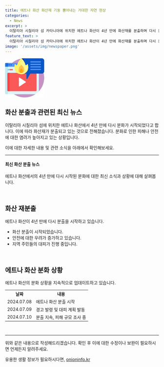 ```yaml
---
title: 에트나 화산 화산재 기둥 뿜어내는 거대한 자연 현상
categories:
  - News
excerpt: >
  이탈리아 시칠리아 섬 카타니아에 위치한 에트나 화산이 4년 만에 화산재를 분출하며 다시 분화를 시작했습니다.
feature_text: >
  이탈리아 시칠리아 섬 카타니아에 위치한 에트나 화산이 4년 만에 화산재를 분출하며 다시 분화를 시작했습니다.
image: '/assets/img/newspaper.png'
---
```


<p><img src="/assets/img/news.png" alt="rentncar 속보" /></p>

<h2>화산 분출과 관련된 최신 뉴스</h2>

<p>이탈리아 시칠리아 섬에 위치한 에트나 화산에서 4년 만에 다시 분화가 시작되었다고 합니다. 이에 따라 화산재가 분출되고 있는 것으로 전해졌습니다. 분화로 인한 피해나 안전에 대한 염려가 높아지고 있는 상황입니다. </p>

<p>이에 대한 자세한 내용 및 관련 소식을 아래에서 확인해보세요. </p>

<hr />

<h4>최신 화산 분출 뉴스</h4>

<p>에트나 화산에서의 4년 만에 다시 시작된 분화에 대한 최신 소식과 상황에 대해 살펴봅니다.</p>

<p data-ke-size="size16">&nbsp;</p>

<h2 data-ke-size="size26">화산 재분출</h2>

<p>에트나 화산이 4년 만에 다시 분출을 시작하고 있습니다.</p>

<ul>
  <li>화산 분출이 시작되었습니다.</li>
  <li>안전에 대한 우려가 증가하고 있습니다.</li>
  <li>지역 주민들의 대피가 진행 중입니다.</li>
</ul>

<p data-ke-size="size16">&nbsp;</p>

<h2 data-ke-size="size26">에트나 화산 분화 상황</h2>

<p>에트나 화산의 분화 상황을 지속적으로 업데이트하고 있습니다.</p>

<table>
  <tr>
    <td style="text-align: center; height: 17px;"><b>날짜</b></td>
    <td style="text-align: center; height: 17px;"><b>내용</b></td>
  </tr>
  <tr>
    <td style="text-align: center; height: 17px;">2024.07.08</td>
    <td>에트나 화산 분출 시작</td>
  </tr>
  <tr>
    <td style="text-align: center; height: 17px;">2024.07.09</td>
    <td>경고 발령 및 대피 계획 발동</td>
  </tr>
  <tr>
    <td style="text-align: center; height: 17px;">2024.07.10</td>
    <td>분출 지속, 피해 규모 조사 중</td>
  </tr>
</table>

<p data-ke-size="size16">&nbsp;</p>

<hr />

<p>위와 같은 내용으로 작성해드리겠습니다. 확인 후 이에 대한 수정이나 보완이 필요하시면 언제든지 알려주세요.</p>
유용한 생활 정보가 필요하시다면, <a href="https://onioninfo.kr" rel="dofollow">onioninfo.kr</a>


